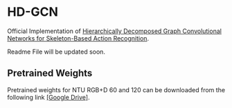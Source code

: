 # HD-GCN

Official Implementation of [Hierarchically Decomposed Graph Convolutional Networks for Skeleton-Based Action Recognition](https://arxiv.org/abs/2208.10741).

Readme File will be updated soon.

## Pretrained Weights

Pretrained weights for NTU RGB+D 60 and 120 can be downloaded from the following link [[Google Drive]](https://drive.google.com/drive/folders/1JgghCBO6-vobgkw-yei9Hoonc63P8fqD?usp=sharing).
